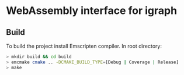 # WebAssembly interface for igraph

## Build
To build the project install Emscripten compiler. 
In root directory:

```bash
> mkdir build && cd build
> emcmake cmake .. -DCMAKE_BUILD_TYPE=[Debug | Coverage | Release]
> make
```
